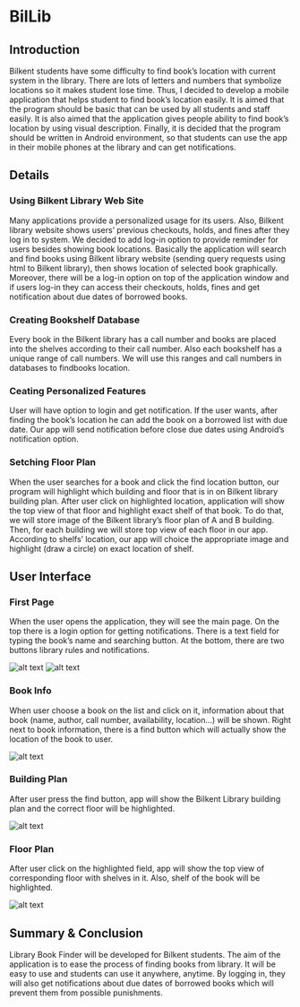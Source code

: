 # BilLib
##  Introduction 
Bilkent  students  have  some  difficulty  to  find  book’s location with  current system  in  the  library.  There  are  lots  of  letters  and  numbers  that  symbolize  locations  so  it  makes  student lose time.  Thus,  I  decided  to  develop  a  mobile  application  that  helps  student  to  find  book’s  location easily.  It is aimed that  the  program should  be  basic  that  can  be  used  by  all  students  and  staff  easily.  It is also aimed that  the  application  gives  people  ability  to  find  book’s  location  by  using  visual  description.  Finally, it is  decided  that  the  program  should  be  written  in  Android  environment,  so  that  students  can  use  the  app  in  their  mobile  phones  at  the  library  and  can  get  notifications.

## Details
<h3> Using  Bilkent  Library  Web  Site </h3>

   Many  applications  provide  a  personalized  usage  for  its  users.  Also,  Bilkent  library  website  shows  users’  previous  checkouts,  holds,  and  fines  after  they  log  in  to  system.  We  decided  to  add  log-in  option  to  provide  reminder  for  users  besides  showing  book  locations.  Basically  the  application  will  search  and  find  books  using  Bilkent  library  website  (sending  query  requests  using  html  to  Bilkent  library),  then  shows  location  of  selected  book  graphically.  Moreover,  there  will  be  a  log-in  option  on  top  of  the  application  window  and  if  users  log-in  they  can  access  their  checkouts,  holds,  fines  and  get  notification  about  due  dates  of  borrowed  books. 

<h3 >Creating  Bookshelf  Database </h3> 

   Every  book  in  the  Bilkent  library  has  a  call  number  and  books  are  placed  into  the  shelves  according  to  their  call  number.  Also  each  bookshelf  has  a  unique  range  of  call  numbers.  We  will  use  this  ranges  and  call  numbers  in  databases  to  findbooks  location. 
   
<h3 >Ceating  Personalized  Features </h3> 

   User  will  have  option  to  login  and  get  notification.  If  the  user  wants,  after  finding  the  book’s  location  he  can  add  the  book  on  a  borrowed  list  with  due  date.  Our  app  will  send  notification  before  close  due  dates  using  Android’s  notification  option. 
   
<h3 >Setching  Floor  Plan </h3> 

   When  the  user  searches  for  a  book  and  click  the  find  location  button,  our  program  will  highlight  which  building  and  floor  that  is  in  on  Bilkent  library  building  plan.  After  user  click  on  highlighted  location,  application  will  show  the  top  view  of  that  floor  and  highlight  exact  shelf  of  that  book.  To  do  that,  we  will  store  image  of  the  Bilkent  library’s  floor  plan  of  A  and  B  building.  Then,  for  each  building  we  will  store  top  view  of  each  floor  in  our  app.  According  to  shelfs’  location,  our  app  will  choice  the  appropriate  image  and  highlight  (draw  a  circle)  on  exact  location  of  shelf.   
   
## User  Interface   
<h3 >First  Page </h3> 

   When  the  user  opens  the  application,  they  will  see the main page.  On  the  top  there  is  a  login  option  for  getting  notifications.  There  is  a  text  field  for  typing  the  book’s  name  and  searching  button.  At  the  bottom,  there  are  two  buttons  library  rules  and  notifications.
   
![alt text](https://github.com/kazimsanlav/BilLib/blob/master/Images/1.png)
![alt text](https://github.com/kazimsanlav/BilLib/blob/master/Images/6.png)
 
<h3 >Book  Info </h3> 

   When  user  choose  a  book  on  the  list  and  click  on  it,  information  about  that  book  (name,  author,  call  number,  availability,  location...)    will  be  shown.  Right  next  to  book  information,  there  is  a  find  button  which  will  actually  show  the  location  of  the  book  to  user.  
   
![alt text](https://github.com/kazimsanlav/BilLib/blob/master/Images/3.png)

<h3 >Building  Plan  </h3> 

   After  user  press  the  find  button,  app  will  show  the  Bilkent  Library  building  plan and  the  correct  floor  will  be  highlighted. 
   
![alt text](https://github.com/kazimsanlav/BilLib/blob/master/Images/4.png)

<h3 >Floor  Plan  </h3>

   After  user  click  on  the  highlighted  field,  app  will  show  the  top  view  of  corresponding  floor  with  shelves  in  it.  Also,  shelf  of  the  book  will  be  highlighted.

![alt text](https://github.com/kazimsanlav/BilLib/blob/master/Images/5.png)

##  Summary & Conclusion
Library  Book  Finder  will  be  developed  for  Bilkent  students.  The  aim  of  the  application  is  to  ease  the  process  of  finding  books  from  library. It  will  be  easy  to  use  and  students  can  use  it  anywhere,  anytime.  By  logging  in,  they  will  also  get  notifications  about  due  dates  of  borrowed  books  which  will  prevent  them  from  possible  punishments.   
